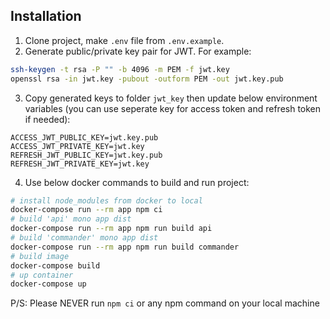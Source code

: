 ## Installation
1. Clone project, make `.env` file from `.env.example`.
2. Generate public/private key pair for JWT. For example:


```sh
ssh-keygen -t rsa -P "" -b 4096 -m PEM -f jwt.key
openssl rsa -in jwt.key -pubout -outform PEM -out jwt.key.pub
```

3. Copy generated keys to folder `jwt_key` then update below environment variables (you can use seperate key for access token and refresh token if needed):

```
ACCESS_JWT_PUBLIC_KEY=jwt.key.pub
ACCESS_JWT_PRIVATE_KEY=jwt.key
REFRESH_JWT_PUBLIC_KEY=jwt.key.pub
REFRESH_JWT_PRIVATE_KEY=jwt.key
```

4. Use below docker commands to build and run project:

```sh
# install node_modules from docker to local
docker-compose run --rm app npm ci
# build 'api' mono app dist
docker-compose run --rm app npm run build api
# build 'commander' mono app dist
docker-compose run --rm app npm run build commander
# build image
docker-compose build
# up container
docker-compose up
```


P/S: Please NEVER run ```npm ci``` or any npm command on your local machine
